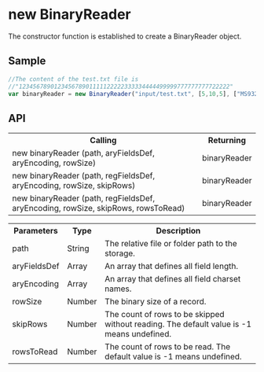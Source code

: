<H1>new BinaryReader</H1>

The constructor function is established to create a BinaryReader object.

<h2>Sample</h2>

```javascript
//The content of the test.txt file is 
//"123456789012345678901111122222333334444499999777777777722222"
var binaryReader = new BinaryReader("input/test.txt", [5,10,5], ["MS932","MS932","MS932"], 20); 
```

<h2>API</h2>

<table>
<tr><th>Calling</th><th>Returning</th></tr>
<tr><td>new binaryReader (path, aryFieldsDef, aryEncoding, rowSize)</td><td>binaryReader</td></tr>
<tr><td>new binaryReader (path, regFieldsDef, aryEncoding, rowSize, skipRows)</td><td>binaryReader</td></tr>
<tr><td>new binaryReader (path, regFieldsDef, aryEncoding, rowSize, skipRows, rowsToRead)</td><td>binaryReader</td></tr>
</table>

<table>
<tr><th>Parameters</th><th>Type</th><th>Description</th></tr>
<tr><td>path</td><td>String</td><td>The relative file or folder path to the storage.</td></tr>
<tr><td>aryFieldsDef</td><td>Array</td><td>An array that defines all field length.</td></tr>
<tr><td>aryEncoding</td><td>Array</td><td>An array that defines all field charset names.</td></tr>
<tr><td>rowSize</td><td>Number</td><td>The binary size of a record.</td></tr>
<tr><td>skipRows</td><td>Number</td><td>The count of rows to be skipped without reading. The default value is -1 means undefined.</td></tr>
<tr><td>rowsToRead</td><td>Number</td><td>The count of rows to be read. The default value is -1 means undefined.</td></tr>
</table>
